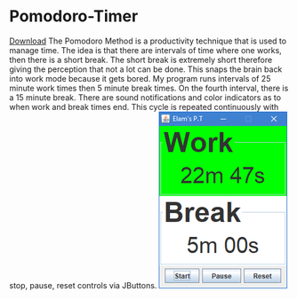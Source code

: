 # Pomodoro-Timer
[Download](https://github.com/Megachin502/Pomodoro-Timer/raw/master/src/ElamPomodoroTimer.jar)
The Pomodoro Method is a productivity technique that is used to manage time. The idea is that there are intervals of time where one works, then there is a short break. The short break is extremely short therefore giving the perception that not a lot can be done. This snaps the brain back into work mode because it gets bored. My program runs intervals of 25 minute work times then 5 minute break times. On the fourth interval, there is a 15 minute break. There are sound notifications and color indicators as to when work and break times end. This cycle is repeated continuously with stop, pause, reset controls via JButtons.
![alt text](https://raw.githubusercontent.com/Megachin502/Pomodoro-Timer/master/src/imagePomoTimer.png)
